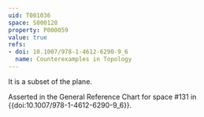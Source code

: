 ```yaml
---
uid: T001036
space: S000128
property: P000059
value: true
refs:
- doi: 10.1007/978-1-4612-6290-9_6
  name: Counterexamples in Topology
---
```


It is a subset of the plane.

Asserted in the General Reference Chart for space #131 in
{{doi:10.1007/978-1-4612-6290-9_6}}.
